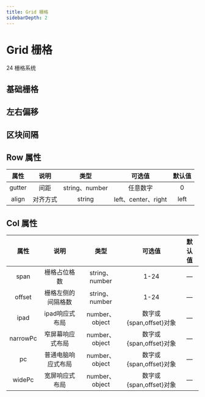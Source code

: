```yaml
---
title: Grid 栅格
sidebarDepth: 2
---
```

# Grid 栅格 
24 栅格系统

## 基础栅格
<ClientOnly>
<grid-demo/>
</ClientOnly>

## 左右偏移
<ClientOnly>
<grid-offset/>
</ClientOnly>

## 区块间隔
<ClientOnly>
<grid-gutter/>
</ClientOnly>

## Row 属性
|  属性   |   说明   |      类型      |       可选值        | 默认值 |
| :-----: | :------: | :------------: | :-----------------: | :----: |
| gutter  |   间距   | string、number |      任意数字       |   0    |
| align | 对齐方式 |     string     | left、center、right |  left  |

## Col 属性
|   属性   |        说明        |      类型      |         可选值          | 默认值 |
| :------: | :----------------: | :------------: | :---------------------: | :----: |
|   span   |   栅格占位格数   | string、number |          1-24           |  —  |
|  offset  | 栅格左侧的间隔格数 | string、number |          1-24           |  —  |
|   ipad   |   ipad响应式布局   | number、object | 数字或{span,offset}对象 |  —  |
| narrowPc |  窄屏幕响应式布局  | number、object | 数字或{span,offset}对象 |   —  |
|    pc    | 普通电脑响应式布局 | number、object | 数字或{span,offset}对象 |   —  |
|  widePc  |   宽屏响应式布局   | number、object | 数字或{span,offset}对象 |  —  |